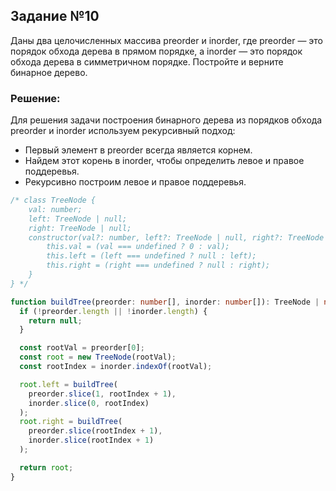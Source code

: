 ## Задание №10

Даны два целочисленных массива preorder и inorder, где preorder — это порядок обхода дерева в прямом порядке, а inorder — это порядок обхода дерева в симметричном порядке. Постройте и верните бинарное дерево.

### Решение:

Для решения задачи построения бинарного дерева из порядков обхода preorder и inorder используем рекурсивный подход:

- Первый элемент в preorder всегда является корнем.
- Найдем этот корень в inorder, чтобы определить левое и правое поддеревья.
- Рекурсивно построим левое и правое поддеревья.

```typescript
/* class TreeNode {
    val: number;
    left: TreeNode | null;
    right: TreeNode | null;
    constructor(val?: number, left?: TreeNode | null, right?: TreeNode | null) {
        this.val = (val === undefined ? 0 : val);
        this.left = (left === undefined ? null : left);
        this.right = (right === undefined ? null : right);
    }
} */

function buildTree(preorder: number[], inorder: number[]): TreeNode | null {
  if (!preorder.length || !inorder.length) {
    return null;
  }

  const rootVal = preorder[0];
  const root = new TreeNode(rootVal);
  const rootIndex = inorder.indexOf(rootVal);

  root.left = buildTree(
    preorder.slice(1, rootIndex + 1),
    inorder.slice(0, rootIndex)
  );
  root.right = buildTree(
    preorder.slice(rootIndex + 1),
    inorder.slice(rootIndex + 1)
  );

  return root;
}
```
